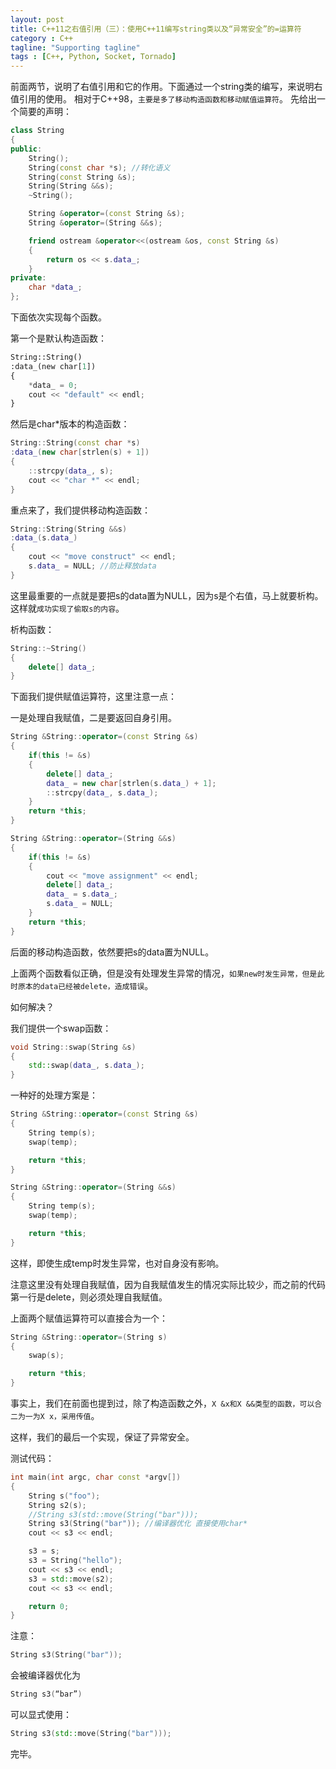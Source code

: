 ```yaml
---
layout: post
title: C++11之右值引用（三）：使用C++11编写string类以及“异常安全”的=运算符
category : C++
tagline: "Supporting tagline"
tags : [C++, Python, Socket, Tornado]
---
```

前面两节，说明了右值引用和它的作用。下面通过一个string类的编写，来说明右值引用的使用。
  相对于C++98，`主要是多了移动构造函数和移动赋值运算符`。
  先给出一个简要的声明：
  

```C++
class String
{
public:
    String();
    String(const char *s); //转化语义
    String(const String &s);
    String(String &&s);
    ~String();

    String &operator=(const String &s);
    String &operator=(String &&s);

    friend ostream &operator<<(ostream &os, const String &s)
    {
        return os << s.data_;
    }
private:
    char *data_;
};
```
		



下面依次实现每个函数。


第一个是默认构造函数：




```Python
String::String()
:data_(new char[1])
{
    *data_ = 0;
    cout << "default" << endl;
}
```
		

 


然后是char*版本的构造函数：




```C++
String::String(const char *s)
:data_(new char[strlen(s) + 1])
{
    ::strcpy(data_, s);
    cout << "char *" << endl;
}
```
		

重点来了，我们提供移动构造函数：




```C++
String::String(String &&s)
:data_(s.data_)
{
    cout << "move construct" << endl;
    s.data_ = NULL; //防止释放data
}
```
		



这里最重要的一点就是要把s的data置为NULL，因为s是个右值，马上就要析构。这样就`成功实现了偷取s的内容`。


析构函数：




```C++
String::~String()
{
    delete[] data_;
}
```
		

下面我们提供赋值运算符，这里注意一点：


一是处理自我赋值，二是要返回自身引用。




```C++
String &String::operator=(const String &s)
{
    if(this != &s)
    {
        delete[] data_;
        data_ = new char[strlen(s.data_) + 1];
        ::strcpy(data_, s.data_);
    }
    return *this;
}

String &String::operator=(String &&s)
{
    if(this != &s)
    {
        cout << "move assignment" << endl;
        delete[] data_;
        data_ = s.data_;
        s.data_ = NULL;
    }
    return *this;
}
```
		



后面的移动构造函数，依然要把s的data置为NULL。


上面两个函数看似正确，但是没有处理发生异常的情况，`如果new时发生异常，但是此时原本的data已经被delete，造成错误`。


如何解决？


我们提供一个swap函数：




```C++
void String::swap(String &s)
{
    std::swap(data_, s.data_);
}
```
		



一种好的处理方案是：




```C++
String &String::operator=(const String &s)
{
    String temp(s);
    swap(temp);

    return *this;
}

String &String::operator=(String &&s)
{
    String temp(s);
    swap(temp);

    return *this;
}
```
		



这样，即使生成temp时发生异常，也对自身没有影响。


注意这里没有处理自我赋值，因为自我赋值发生的情况实际比较少，而之前的代码第一行是delete，则必须处理自我赋值。


上面两个赋值运算符可以直接合为一个：




```C++
String &String::operator=(String s)
{
    swap(s);

    return *this;
}
```
		



事实上，我们在前面也提到过，除了构造函数之外，`X &x和X &&类型的函数，可以合二为一为X x，采用传值`。


这样，我们的最后一个实现，保证了异常安全。


 


测试代码：




```C++
int main(int argc, char const *argv[])
{
    String s("foo");
    String s2(s);
    //String s3(std::move(String("bar")));
    String s3(String("bar")); //编译器优化 直接使用char*
    cout << s3 << endl;

    s3 = s;
    s3 = String("hello");
    cout << s3 << endl;
    s3 = std::move(s2);
    cout << s3 << endl;

    return 0;
}
```
		

注意：




```C++
String s3(String("bar"));
```
		



会被编译器优化为




```C++
String s3(“bar”)
```
		

可以显式使用：




```C++
String s3(std::move(String("bar")));
```
		



 


完毕。

			